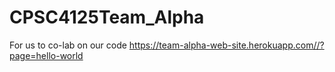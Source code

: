 # CPSC4125Team_Alpha
For us to co-lab on our code 
https://team-alpha-web-site.herokuapp.com//?page=hello-world
